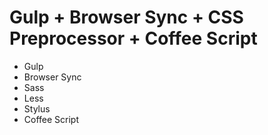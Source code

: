# Gulp + Browser Sync + CSS Preprocessor + Coffee Script

* Gulp
* Browser Sync
* Sass
* Less
* Stylus
* Coffee Script
